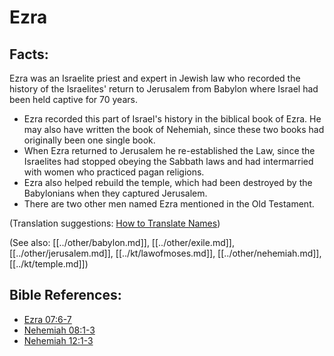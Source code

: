 # Ezra #

## Facts: ##

Ezra was an Israelite priest and expert in Jewish law who recorded the history of the Israelites' return to Jerusalem from Babylon where Israel had been held captive for 70 years.

* Ezra recorded this part of Israel's history in the biblical book of Ezra. He may also have written the book of Nehemiah, since these two books had originally been one single book.
* When Ezra returned to Jerusalem he re-established the Law, since the Israelites had stopped obeying the Sabbath laws and had intermarried with women who practiced pagan religions.
* Ezra also helped rebuild the temple, which had been destroyed by the Babylonians when they captured Jerusalem.
* There are two other men named Ezra mentioned in the Old Testament.

(Translation suggestions: [How to Translate Names](en/ta-vol1/translate/man/translate-names))

(See also: [[../other/babylon.md]], [[../other/exile.md]], [[../other/jerusalem.md]], [[../kt/lawofmoses.md]], [[../other/nehemiah.md]], [[../kt/temple.md]])

## Bible References: ##

* [Ezra 07:6-7](en/tn/ezr/help/07/06)
* [Nehemiah 08:1-3](en/tn/neh/help/08/01)
* [Nehemiah 12:1-3](en/tn/neh/help/12/01)